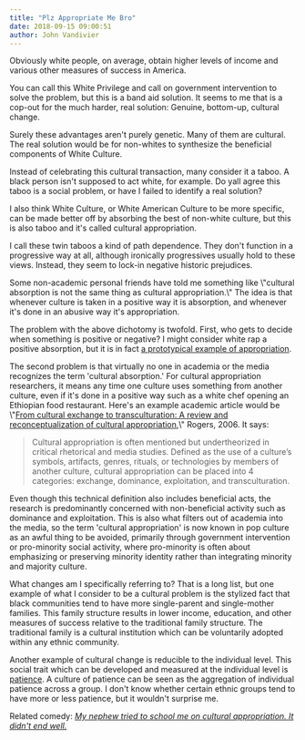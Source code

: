 ```yaml
---
title: "Plz Appropriate Me Bro"
date: 2018-09-15 09:00:51
author: John Vandivier
---
```




<!-- wp:paragraph -->
<p>Obviously white people, on average, obtain higher levels of income and various other measures of success in America.</p>
<!-- /wp:paragraph -->

<!-- wp:paragraph -->
<p>You can call this White Privilege and call on government intervention to solve the problem, but this is a band aid solution. It seems to me that is a cop-out for the much harder, real solution: Genuine, bottom-up, cultural change.</p>
<!-- /wp:paragraph -->

<!-- wp:paragraph -->
<p>Surely these advantages aren't purely genetic. Many of them are cultural. The real solution would be for non-whites to synthesize the beneficial components of White Culture.</p>
<!-- /wp:paragraph -->

<!-- wp:paragraph -->
<p>Instead of celebrating this cultural transaction, many consider it a taboo. A black person isn't supposed to act white, for example. Do yall agree this taboo is a social problem, or have I failed to identify a real solution?</p>
<!-- /wp:paragraph -->

<!-- wp:paragraph -->
<p>I also think White Culture, or White American Culture to be more specific, can be made better off by absorbing the best of non-white culture, but this is also taboo and it's called cultural appropriation.</p>
<!-- /wp:paragraph -->

<!-- wp:paragraph -->
<p>I call these twin taboos a kind of path dependence. They don't function in a progressive way at all, although ironically progressives usually hold to these views. Instead, they seem to lock-in negative historic prejudices.</p>
<!-- /wp:paragraph -->

<!-- wp:paragraph -->
<p>Some non-academic personal friends have told me something like \"cultural absorption is not the same thing as cultural appropriation.\" The idea is that whenever culture is taken in a positive way it is absorption, and whenever it's done in an abusive way it's appropriation.</p>
<!-- /wp:paragraph -->

<!-- wp:paragraph -->
<p>The problem with the above dichotomy is twofold. First, who gets to decide when something is positive or negative? I might consider white rap a positive absorption, but it is in fact <a href=\"http://journals.sagepub.com/doi/abs/10.1177/0891241606286997\">a prototypical example of appropriation</a>.</p>
<!-- /wp:paragraph -->

<!-- wp:paragraph -->
<p>The second problem is that virtually no one in academia or the media recognizes the term 'cultural absorption.' For cultural appropriation researchers, it means any time one culture uses something from another culture, even if it's done in a positive way such as a white chef opening an Ethiopian food restaurant. Here's an example academic article would be \"<a href=\"https://academic.oup.com/ct/article-abstract/16/4/474/4098676\">From cultural exchange to transculturation: A review and reconceptualization of cultural appropriation</a>,\" Rogers, 2006. It says:</p>
<!-- /wp:paragraph -->

<!-- wp:quote -->
<blockquote class=\"wp-block-quote\"><p>Cultural appropriation is often mentioned but undertheorized in critical rhetorical and media studies. Defined as the use of a culture’s symbols, artifacts, genres, rituals, or technologies by members of another culture, cultural appropriation can be placed into 4 categories: exchange, dominance, exploitation, and transculturation.</p></blockquote>
<!-- /wp:quote -->

<!-- wp:paragraph -->
<p>Even though this technical definition also includes beneficial acts, the research is predominantly concerned with non-beneficial activity such as dominance and exploitation. This is also what filters out of academia into the media, so the term 'cultural appropriation' is now known in pop culture as an awful thing to be avoided, primarily through government intervention or pro-minority social activity, where pro-minority is often about emphasizing or preserving minority identity rather than integrating minority and majority culture.</p>
<!-- /wp:paragraph -->

<!-- wp:paragraph -->
<p>What changes am I specifically referring to? That is a long list, but one example of what I consider to be a cultural problem is the stylized fact that black communities tend to have more single-parent and single-mother families. This family structure results in lower income, education, and other measures of success relative to the traditional family structure. The traditional family is a cultural institution which can be voluntarily adopted within any ethnic community.</p>
<!-- /wp:paragraph -->

<!-- wp:paragraph -->
<p>Another example of cultural change is reducible to the individual level. This social trait which can be developed and measured at the individual level is <a href=\"http://www.afterecon.com/other/patience-over-race/\">patience</a>. A culture of patience can be seen as the aggregation of individual patience across a group. I don't know whether certain ethnic groups tend to have more or less patience, but it wouldn't surprise me.</p>
<!-- /wp:paragraph -->

<!-- wp:paragraph -->
<p>Related comedy: <a href=\"http://www.chicagotribune.com/news/opinion/commentary/ct-perspec-appropriation-cultural-0830-story.html\"><em>My nephew tried to school me on cultural appropriation. It didn't end well.</em></a></p>
<!-- /wp:paragraph -->